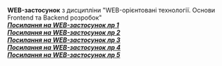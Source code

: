 **WEB-застосунок** з дисципліни "WEB-орієнтовані технології. Основи Frontend та Backend розробок" <br>
***[Посилання на WEB-застосунок лр 1](https://htmlpreview.github.io/?https://github.com/nadiatsioma/web-project/blob/main/lab1/index.html)*** <br>
***[Посилання на WEB-застосунок лр 2](https://htmlpreview.github.io/?https://github.com/nadiatsioma/web-project/blob/main/lab2/index.html)*** <br>
***[Посилання на WEB-застосунок лр 3](https://htmlpreview.github.io/?https://github.com/nadiatsioma/web-project/blob/main/lab3/index.html)*** <br>
***[Посилання на WEB-застосунок лр 4](https://htmlpreview.github.io/?https://github.com/nadiatsioma/web-project/blob/main/lab4/index.html)*** <br>
***[Посилання на WEB-застосунок лр 5](https://htmlpreview.github.io/?https://github.com/nadiatsioma/web-project/blob/main/lab5/index.html)*** <br>
